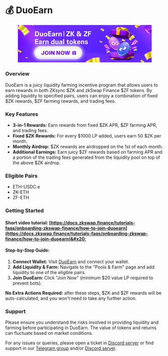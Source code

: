 # 💰 DuoEarn

<figure><img src="../.gitbook/assets/1400x392.png" alt=""><figcaption></figcaption></figure>

### Overview

DuoEarn is a juicy liquidity farming incentive program that allows users to earn rewards in both ZKsync $ZK and zkSwap Finance $ZF tokens. By adding liquidity to specified pairs, users can enjoy a combination of fixed $ZK rewards, $ZF farming rewards, and trading fees.

### Key Features

* **3-in-1 Rewards:** Earn rewards from fixed $ZK APR, $ZF farming APR, and trading fees.
* **Fixed $ZK Rewards:** For every $1000 LP added, users earn 50 $ZK per month.
* **Monthly Airdrop:** $ZK rewards are airdropped on the 1st of each month.
* **Additional Earnings:** Earn juicy $ZF rewards based on farming APR and a portion of the trading fees generated from the liquidity pool on top of the above $ZK airdrop.

### Eligible Pairs

* ETH-USDC.e
* ZK-ETH
* ZF-ETH

### Getting Started

#### Short video tutorial: [https://docs.zkswap.finance/tutorials-faqs/onboarding-zkswap-finance/how-to-join-duoearn](https://docs.zkswap.finance/tutorials-faqs/onboarding-zkswap-finance/how-to-join-duoearn)&#x20;

#### Step-by-Step Guide:&#x20;

1. **Connect Wallet:** Visit [DuoEarn](https://zkswap.finance/duoearn) and connect your wallet.
2. **Add Liquidity & Farm:** Navigate to the "Pools & Farm" page and add liquidity to one of the eligible pairs.
3. **Join DuoEarn:** Click "Join Now" (minimum $20 value LP required to prevent bots).

**No Extra Actions Required:** after these steps, $ZK and $ZF rewards will be auto-calculated, and you won't need to take any further action.

### Support

Please ensure you understand the risks involved in providing liquidity and farming before participating in DuoEarn. The value of tokens and returns can fluctuate based on market conditions.

For any issues or queries, please open a ticket in [Discord server](https://discord.gg/zkswap-finance) or find support in our [Telegram group](https://t.me/zkSwap\_Finance\_Official) and/or [Discord server](https://discord.gg/zkswap-finance).


